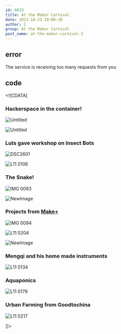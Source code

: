 ```yaml
---
id: 6033
title: At the Maker Carnival
date: 2013-10-23 19:00:39
author: 2
group: At the Maker Carnival
post_name: at-the-maker-carnival-3
---
```


## error
The service is receiving too many requests from you

## code
 <!\[CDATA\[

### Hackerspace in the container!

![Untitled](http://139.162.84.35/wp-content/uploads/2013/10/untitled.jpg "untitled.jpg")

![Untitled](http://139.162.84.35/wp-content/uploads/2013/10/untitled1.jpg "untitled.jpg")

### Luts gave workshop on Insect Bots

![DSC2601](http://139.162.84.35/wp-content/uploads/2013/10/DSC2601.jpg "_DSC2601.JPG")

![L11 0106](http://139.162.84.35/wp-content/uploads/2013/10/L11_0106.jpg "L11_0106.JPG")

### The Snake!

![IMG 0093](http://139.162.84.35/wp-content/uploads/2013/10/IMG_0093.jpg "IMG_0093.JPG")

![NewImage](http://139.162.84.35/wp-content/uploads/2013/10/NewImage1.png "NewImage.png")

### Projects from [Make+](http://makeplus.org)

![IMG 0094](http://139.162.84.35/wp-content/uploads/2013/10/IMG_0094.jpg "IMG_0094.JPG")

![L11 0204](http://139.162.84.35/wp-content/uploads/2013/10/L11_0204.jpg "L11_0204.JPG")

![NewImage](http://139.162.84.35/wp-content/uploads/2013/10/NewImage.png "NewImage.png")

### Mengqi and his home made instruments

![L11 0134](http://139.162.84.35/wp-content/uploads/2013/10/L11_0134.jpg "L11_0134.JPG")

### Aquaponics

![L11 0179](http://139.162.84.35/wp-content/uploads/2013/10/L11_0179.jpg "L11_0179.JPG")

### Urban Farming from Goodtochina

![L11 0217](http://139.162.84.35/wp-content/uploads/2013/10/L11_0217.jpg "L11_0217.JPG")

\]\]> 
